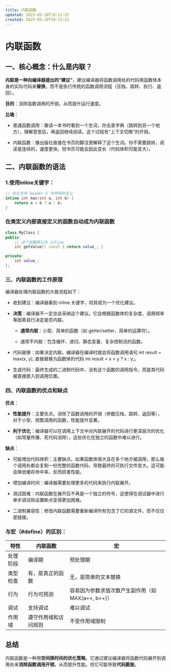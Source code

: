 ```yaml
---
title: 内联函数
updated: 2025-05-10T10:13:27
created: 2025-05-10T10:13:21
---
```


# 内联函数
## 一、核心概念：什么是内联？
**内联是一种向编译器提出的“建议”**，建议编译器将函数调用处的代码用函数体本身的实际代码来**替换**，而不是执行传统的函数调用流程（压栈、跳转、执行、返回）。

**目的**：消除函数调用的开销，从而提升运行速度。

**比喻**：

- 普通函数调用：像读一本书时看到一个生词，你去查字典（跳转到另一个地方），理解意思后，再返回继续阅读。这个过程有“上下文切换”的开销。

- 内联函数：像出版社直接在书页的脚注里解释了这个生词。你不需要跳转，阅读是连续的，速度更快，但书页可能会因此变长（代码体积可能变大）。

## 二、内联函数的语法
### 1.使用inline关键字：
```c++
// 在头文件 header.h 中声明并定义
inline int max(int a, int b) {
    return a > b ? a : b;
}
```

### 在类定义内部直接定义的函数自动成为内联函数
```c++
class MyClass {
public:
    // 这个函数默认为 inline
    int getValue() const { return value_; } 

private:
    int value_;
};
```
### 三、内联函数的工作原理
编译器处理内联函数的大致流程如下：

- 收到建议：编译器看到 inline 关键字，将其视为一个优化建议。

- **决策**：编译器不一定总会采纳这个建议。它会根据函数体的复杂度、调用频率等因素自行决定是否内联。

  - **通常内联**：小型、简单的函数（如 getter/setter、简单的运算符）。

  - 通常不内联：包含循环、递归、静态变量、复杂控制流的函数。

- 代码替换：如果决定内联，编译器在编译时就会将函数调用语句 int result = max(x, y); 直接替换为函数体的代码 int result = x > y ? x : y;。

- 生成代码：最终生成的二进制代码中，没有这个函数的调用指令，而是其代码被直接嵌入到调用位置。

### 四、内联函数的优点和缺点
**优点**：

- **性能提升**：主要优点。消除了函数调用的开销（参数压栈、跳转、返回等），对于小型、频繁调用的函数，性能提升显著。

- **利于优化**：编译器可以在调用上下文中对内联展开的代码进行更深层次的优化（如常量传播、死代码消除），这些优化在独立的函数中难以进行。

**缺点**：

- 可能增加代码体积：主要缺点。如果函数体很大且在多个地方被调用，那么每个调用处都会复制一份完整的函数代码，导致最终的可执行文件变大。这可能会降低缓存命中率，反而损害性能。

- 增加编译时间：编译器需要处理更多的代码来执行内联展开。

- 调试困难：内联函数在展开后不再是一个独立的符号，这使得在调试器中进行单步调试和设置断点变得更加困难。

- 二进制兼容性：修改内联函数需要重新编译所有包含了它的源文件，而不仅仅是链接。

### 与宏（#define）的区别：

|特性|	内联函数|	宏
|----------------|------------------|-------------|
|处理阶段|	编译期|	预处理期
|类型检查|	有，是真正的函数|	无，是简单的文本替换
|行为|	行为可预测|	容易因为参数求值次数产生副作用（如 MAX(a++, b++)）
|调试|	支持调试|	难以调试
|作用域|	遵守作用域和访问规则|	不受作用域限制

## 总结
内联函数是一种用**空间换时间的优化策略**。它通过建议编译器将函数代码展开到调用处来**消除函数调用开销**，从而提升性能。但它可能导致**代码膨胀**。